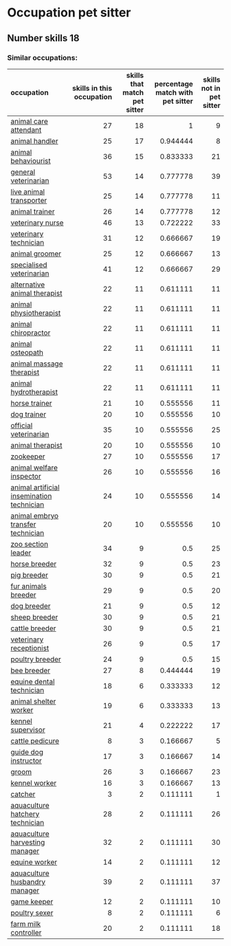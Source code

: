 # Occupation pet sitter
## Number skills 18
### Similar occupations:
| occupation                                                                                |   skills in this occupation |   skills that match pet sitter |   percentage match with pet sitter |   skills not in pet sitter |
|:------------------------------------------------------------------------------------------|----------------------------:|-------------------------------:|-----------------------------------:|---------------------------:|
| [animal care attendant](animal_care_attendant.md)                                         |                          27 |                             18 |                           1        |                          9 |
| [animal handler](animal_handler.md)                                                       |                          25 |                             17 |                           0.944444 |                          8 |
| [animal behaviourist](animal_behaviourist.md)                                             |                          36 |                             15 |                           0.833333 |                         21 |
| [general veterinarian](general_veterinarian.md)                                           |                          53 |                             14 |                           0.777778 |                         39 |
| [live animal transporter](live_animal_transporter.md)                                     |                          25 |                             14 |                           0.777778 |                         11 |
| [animal trainer](animal_trainer.md)                                                       |                          26 |                             14 |                           0.777778 |                         12 |
| [veterinary nurse](veterinary_nurse.md)                                                   |                          46 |                             13 |                           0.722222 |                         33 |
| [veterinary technician](veterinary_technician.md)                                         |                          31 |                             12 |                           0.666667 |                         19 |
| [animal groomer](animal_groomer.md)                                                       |                          25 |                             12 |                           0.666667 |                         13 |
| [specialised veterinarian](specialised_veterinarian.md)                                   |                          41 |                             12 |                           0.666667 |                         29 |
| [alternative animal therapist](alternative_animal_therapist.md)                           |                          22 |                             11 |                           0.611111 |                         11 |
| [animal physiotherapist](animal_physiotherapist.md)                                       |                          22 |                             11 |                           0.611111 |                         11 |
| [animal chiropractor](animal_chiropractor.md)                                             |                          22 |                             11 |                           0.611111 |                         11 |
| [animal osteopath](animal_osteopath.md)                                                   |                          22 |                             11 |                           0.611111 |                         11 |
| [animal massage therapist](animal_massage_therapist.md)                                   |                          22 |                             11 |                           0.611111 |                         11 |
| [animal hydrotherapist](animal_hydrotherapist.md)                                         |                          22 |                             11 |                           0.611111 |                         11 |
| [horse trainer](horse_trainer.md)                                                         |                          21 |                             10 |                           0.555556 |                         11 |
| [dog trainer](dog_trainer.md)                                                             |                          20 |                             10 |                           0.555556 |                         10 |
| [official veterinarian](official_veterinarian.md)                                         |                          35 |                             10 |                           0.555556 |                         25 |
| [animal therapist](animal_therapist.md)                                                   |                          20 |                             10 |                           0.555556 |                         10 |
| [zookeeper](zookeeper.md)                                                                 |                          27 |                             10 |                           0.555556 |                         17 |
| [animal welfare inspector](animal_welfare_inspector.md)                                   |                          26 |                             10 |                           0.555556 |                         16 |
| [animal artificial insemination technician](animal_artificial_insemination_technician.md) |                          24 |                             10 |                           0.555556 |                         14 |
| [animal embryo transfer technician](animal_embryo_transfer_technician.md)                 |                          20 |                             10 |                           0.555556 |                         10 |
| [zoo section leader](zoo_section_leader.md)                                               |                          34 |                              9 |                           0.5      |                         25 |
| [horse breeder](horse_breeder.md)                                                         |                          32 |                              9 |                           0.5      |                         23 |
| [pig breeder](pig_breeder.md)                                                             |                          30 |                              9 |                           0.5      |                         21 |
| [fur animals breeder](fur_animals_breeder.md)                                             |                          29 |                              9 |                           0.5      |                         20 |
| [dog breeder](dog_breeder.md)                                                             |                          21 |                              9 |                           0.5      |                         12 |
| [sheep breeder](sheep_breeder.md)                                                         |                          30 |                              9 |                           0.5      |                         21 |
| [cattle breeder](cattle_breeder.md)                                                       |                          30 |                              9 |                           0.5      |                         21 |
| [veterinary receptionist](veterinary_receptionist.md)                                     |                          26 |                              9 |                           0.5      |                         17 |
| [poultry breeder](poultry_breeder.md)                                                     |                          24 |                              9 |                           0.5      |                         15 |
| [bee breeder](bee_breeder.md)                                                             |                          27 |                              8 |                           0.444444 |                         19 |
| [equine dental technician](equine_dental_technician.md)                                   |                          18 |                              6 |                           0.333333 |                         12 |
| [animal shelter worker](animal_shelter_worker.md)                                         |                          19 |                              6 |                           0.333333 |                         13 |
| [kennel supervisor](kennel_supervisor.md)                                                 |                          21 |                              4 |                           0.222222 |                         17 |
| [cattle pedicure](cattle_pedicure.md)                                                     |                           8 |                              3 |                           0.166667 |                          5 |
| [guide dog instructor](guide_dog_instructor.md)                                           |                          17 |                              3 |                           0.166667 |                         14 |
| [groom](groom.md)                                                                         |                          26 |                              3 |                           0.166667 |                         23 |
| [kennel worker](kennel_worker.md)                                                         |                          16 |                              3 |                           0.166667 |                         13 |
| [catcher](catcher.md)                                                                     |                           3 |                              2 |                           0.111111 |                          1 |
| [aquaculture hatchery technician](aquaculture_hatchery_technician.md)                     |                          28 |                              2 |                           0.111111 |                         26 |
| [aquaculture harvesting manager](aquaculture_harvesting_manager.md)                       |                          32 |                              2 |                           0.111111 |                         30 |
| [equine worker](equine_worker.md)                                                         |                          14 |                              2 |                           0.111111 |                         12 |
| [aquaculture husbandry manager](aquaculture_husbandry_manager.md)                         |                          39 |                              2 |                           0.111111 |                         37 |
| [game keeper](game_keeper.md)                                                             |                          12 |                              2 |                           0.111111 |                         10 |
| [poultry sexer](poultry_sexer.md)                                                         |                           8 |                              2 |                           0.111111 |                          6 |
| [farm milk controller](farm_milk_controller.md)                                           |                          20 |                              2 |                           0.111111 |                         18 |

